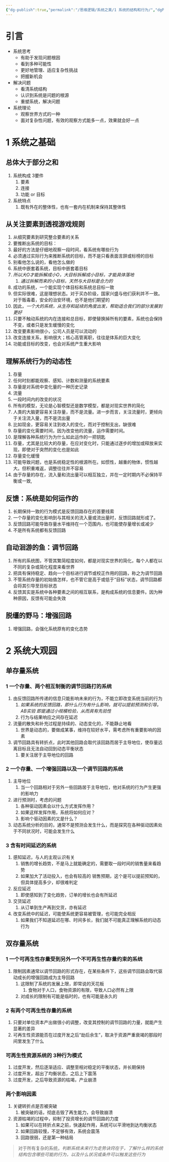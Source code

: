 ```yaml
---
{"dg-publish":true,"permalink":"/思维逻辑/系统之美/1 系统的结构和行为/","dgPassFrontmatter":true,"noteIcon":"","created":"2023-09-23T12:28:51.491+08:00","updated":"2023-09-23T14:39:38.194+08:00"}
---
```



# 引言
- 系统思考
   - 有助于发现问题根因
   - 看到多种可能性
   - 更好地管理、适应复杂性挑战
   - 把握新机会
- 解决问题
   - 看清系统结构
   - 认识到系统是问题的根源
   - 重塑系统，解决问题
- 系统理论
   - 观察世界方式的一种
   - 面对复杂性问题，有效的观察方式能多一点，效果就会好一点

# 1 系统之基础

##  总体大于部分之和

1. 系统构成 3要件
	1. 要素
	2. 连接
	3. 功能 or 目标
2. 系统特点
	1. 既有外在的整体性，也有一套内在机制来保持其整体性
## 从关注要素到透视游戏规则

1. 从细究要素到研究整合要素的关系
2. 要推断出系统的目标：
  1. 最好的方法是仔细地观察一段时间，看系统有哪些行为
3. 必须通过实际行为来推断系统的目标，而不是只看表面言辞或标榜的目标
  1. 别看他怎么说的，看他怎么做的
4. 系统中嵌套着系统，目标中嵌套着目标
  1. *所以大O才能拆解成小O，大目标拆解成小目标，才能具体落地*
	 1. *通过拆解而来的小目标，天然与大目标是合力的*
5. 成功的系统，一个能实现个体目标和系统总目标一致
  1. 但实际很难，这是理想状态。对于买办阶级，国家兴盛与他们获利并不一致。对于贩毒着，安全的治安环境，也不是他们期望的
  2. 因此，*一个大的系统，从生存和延续的角度出发，帮助适合我们的部分发展到更好*
6. 只要不触动系统的内在连接和总目标，即使替换掉所有的要素，系统也会保持不变，或者只是发生缓慢的变化
  1. 改变要素影响很小，公司人员是可以流动的
  2. 改变连接关系，影响很大；核心高管离职，往往是体系的巨大变化
  3. 功能或目标的改变，也会对系统产生重大影响

## 理解系统行为的动态性
1. 存量
  1. 任何时刻都能观察、感知、计数和测量的系统要素
  2. 存量是对系统中变化量的一种历史记录
2. 流量
  1. 一段时间内的改变的状况
3. 所有的模型，无论是心智模型还是数学模型，都是对现实世界的简化
4. 人类的大脑更容易关注存量，而不是流量。进一步而言，关注流量时，更倾向于关注流入量，而不是流出量
  1. 比如现金，更容易关注到收入的变化，而对于控制支出，缺很难
5. 存量的变化需要时间，因为改变他的流量，运作需要时间。
  1. 是理解各种系统行为为什么如此运作的一把钥匙
6. 存量，尤其是比较大的存量，在应对变化时，只能通过逐步的增加或释放来实现，即使对于突然的变化也是如此
7. 存量变化缓慢
  1. 可能导致问题，也是系统稳定性的根源所在。如惯性，越重的物体，惯性越大。但积重难返，调整往往并不容易
8. 由于存量的存在，流入量和流出量可以相互独立，并在一定时期内不必保持平衡或一致, 

## 反馈：系统是如何运作的

1. 长期保持一致的行为模式是反馈回路存在的首要线索
2. 一个存量的变化影响到与其相关的流入量或流出量时，反馈回路就形成了。
3. 反馈回路可能导致存量水平维持在一个范围内，也可能使存量增长或减少
4. 不是所有系统都有反馈回路
## 自动洄游的鱼：调节回路

1. 所有的系统图，不管其繁简程度如何，都是对现实世界的简化，每个人都在以不同的复杂或简化程度来看世界
2. 把具有保持稳定、趋向一个目标进行调节或校正作用的回路，称之为调节回路
3. 不管系统存量的初始值怎样，也不管它是高于或低于“目标”状态，调节回路都会将其引导至目标状态
4. 反馈其实是系统中各种要素之间的相互联系，是构成系统的信息要件。因为种种原因，反馈有可能会失效
## 脱缰的野马：增强回路

1. 增强回路，会强化系统原有的变化态势

# 2 系统大观园

## 单存量系统
### 1  一个存量、两个相互制衡的调节回路打的系统

1. 由反馈回路所传递的信息只能影响未来的行为，不能立即改变系统当前的行为
	1. *如果系统的反馈回路，即什么行为有什么影响，就可以提前预测和引导。AB实验 即是通过小规模检验，从而具有先验性*
	2. 行为与结果响应之间存在延迟
2. 流量的散失和补充过程是持续的、动态变化的，不能静止地看
	1. 世界是动态的，要做成某事，维持在较好水平，需考虑所有重要影响的因素
3. 调节回路具有转折点，此时其他回路会取代该回路而居于主导地位，使存量远离目标且无法自动回到动态平衡状态
	1. 要关注居于主导地位的回路
### 2 一个存量、一个增强回路以及一个调节回路的系统

1. 主导地位
	1. 当一个回路相对于另外一些回路居于主导地位，他对系统的行为产生更强的影响力
2. 进行预测时，考虑的问题
	1. 各种驱动因素会以什么方式发挥作用？
	2. 如果这样发挥作用，系统将如何应对？
	3. 影响个驱动因素的又是什么？
3. 动态系统分析的目的，通常不是预测会发生什么，而是探究在各种驱动因素处于不同状况时，可能会发生什么

### 3 含有时间延迟的系统

1. 感知延迟，与人的主观认识有关
	1. 销售的增长趋势，不是马上就能确定的，需要取一段时间的销售量来看趋势
	2. 如果加大了活动投入，也会有较高的 销售预期，这个是可以提前预知的，但具体提高多少，却很难判定
2. 反应延迟
	1. 即使感知到了变化趋势，订单的增长也会有所延迟
3. 交货延迟
	1. 从订单到生产再到交货，亦有延迟
4. 改变系统中的延迟，可能使系统更容易被管理，也可能完全相反
	1. 如果我们不知道延迟在哪、时间多长，我们就不可能真正理解系统的动态行为

## 双存量系统
### 1 一个可再生性存量受到另外一个不可再生性存量约束的系统

1. 限制因素通常以调节回路的形式存在，在某些条件下，这些调节回路会取代驱动成长的增强回路成为主导回路
	1. 这限制了系统的发展上限，即常说的天花板
		1. 食物对于人口，食物资源的有限，导致人口必然有上限
	2. 对成长的限制有可能是临时的，也有可能是永久的
### 2 有两个可再生性存量的系统

1. 只要对单位资本产出做很小的调整，改变其控制的调节回路的力量，就能产生显著的差异
2. 可再生性资源能否在过度开发之后“劫后余生”，取决于资源严重衰竭的那段时间里发生了什么

### 可再生性资源系统的 3种行为模式

1. 过度开发，然后逐渐适应、调整至相对稳定的平衡状态，并长期保持
2. 过度开发，超出了均衡状态，之后上下震荡
3. 过度开发，之后导致资源的枯竭，产业崩溃
### 两个影响因素

1. 关键转折点是否被突破
	1. 被突破的话，彻底击毁了再生能力，会导致崩溃
2. 资源枯竭的过程中，抑制了投资增长的调节回路的力度
	1. 如果可以在转折点来之前，快速起作用，系统可以平滑地到达均衡状态
	2. 如果回路较慢，不足够有效，系统会震荡
	3. 回路很弱，还是第一种结局

> 对于所有复杂的系统，*判断系统未来行为走势诀窍在于，了解什么样的系统结构包含哪些可能的行为，以及什么状况或条件可以触发这些行为*
